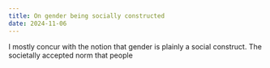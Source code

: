 ```yaml
---
title: On gender being socially constructed
date: 2024-11-06
---
```


I mostly concur with the notion that gender is plainly a social construct. The societally accepted norm that people 